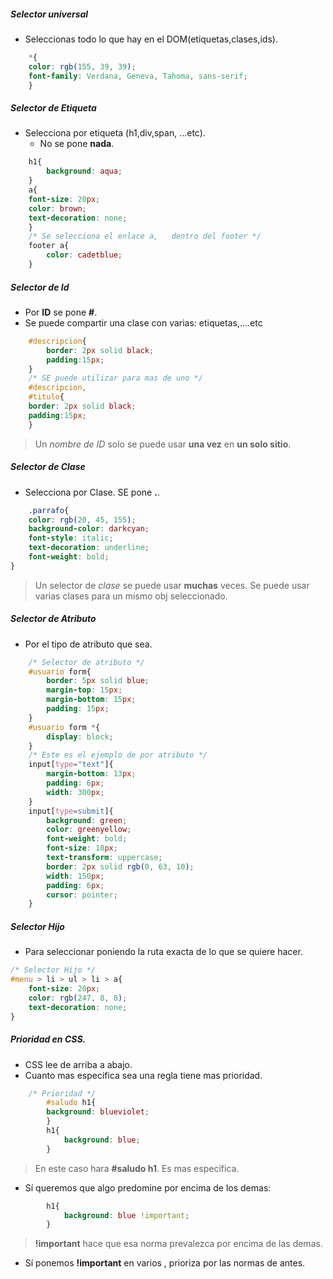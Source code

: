 ##### Selector universal

- Seleccionas todo lo que hay en el DOM(etiquetas,clases,ids). 
```css
    *{
    color: rgb(155, 39, 39);
    font-family: Verdana, Geneva, Tahoma, sans-serif;
    }
```    

##### Selector de Etiqueta

- Selecciona por etiqueta (h1,div,span, ...etc).
    - No se pone **nada**.     
```css
    h1{
        background: aqua;
    }
    a{
    font-size: 20px;
    color: brown;
    text-decoration: none;
    }
    /* Se selecciona el enlace a,   dentro del footer */
    footer a{
        color: cadetblue;
    }
```

##### Selector de Id

- Por **ID** se pone **#**.     
- Se puede compartir una clase con varias: etiquetas,....etc    
```css
    #descripcion{
        border: 2px solid black;
        padding:15px;
    }
    /* SE puede utilizar para mas de uno */
    #descripcion,
    #titulo{
    border: 2px solid black;
    padding:15px;
    }
```   
> Un *nombre de ID* solo se puede usar **una vez** en **un solo sitio**.        



##### Selector de Clase

- Selecciona por Clase. SE pone **.**.      
```css
    .parrafo{
    color: rgb(20, 45, 155);
    background-color: darkcyan;
    font-style: italic;
    text-decoration: underline;
    font-weight: bold;
}
```          
> Un selector de *clase* se puede usar **muchas** veces.
> Se puede usar varias clases para un mismo obj seleccionado.


##### Selector de Atributo

- Por el tipo de atributo que sea.   
```css
    /* Selector de atributo */
    #usuario form{
        border: 5px solid blue;
        margin-top: 15px;
        margin-bottom: 15px;
        padding: 15px;
    }
    #usuario form *{
        display: block;
    }
    /* Este es el ejemplo de por atributo */
    input[type="text"]{
        margin-bottom: 13px;
        padding: 6px;
        width: 300px;
    }
    input[type=submit]{
        background: green;
        color: greenyellow;
        font-weight: bold;
        font-size: 18px;
        text-transform: uppercase;
        border: 2px solid rgb(0, 63, 10);
        width: 150px;
        padding: 6px;
        cursor: pointer;
    }
```

##### Selector Hijo

- Para seleccionar poniendo la ruta exacta de lo que se quiere hacer.   
```css
/* Selector Hijo */
#menu > li > ul > li > a{
    font-size: 20px;
    color: rgb(247, 8, 8);
    text-decoration: none;
}

```      


##### Prioridad en CSS.

- CSS lee de arriba a abajo.   
- Cuanto mas especifica sea  una regla tiene mas prioridad.  
```css
    /* Prioridad */
        #saludo h1{
        background: blueviolet; 
        }
        h1{
            background: blue;
        }
```
> En este caso hara **#saludo h1**. Es mas especifica.

- Sí queremos que algo predomine por encima de los demas:    
```css
        h1{
            background: blue !important;
        }
```    
> **!important** hace que esa norma prevalezca por encima de las demas.

- Sí ponemos **!important** en varios , prioriza por las normas de antes.

